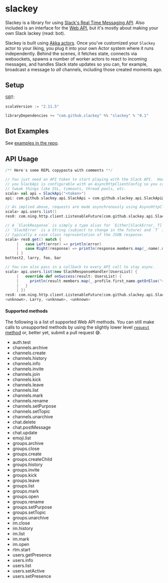 # slackey
Slackey is a library for using [Slack's Real Time Messaging API](https://api.slack.com/rtm).  Also included is an interface for the [Web API](https://api.slack.com/web), but it's mostly about making your own Slack lackey (read: bot).

Slackey is built using [Akka actors](http://doc.akka.io/docs/akka/snapshot/scala/actors.html).  Once you've customized your `Slackey` actor to your liking, you plug it into your own Actor system where it runs independently.  Behind the scenes, it fetches state, connects via websockets, spawns a number of worker actors to react to incoming messages, and handles Slack state updates so you can, for example, broadcast a message to *all* channels, including those created moments ago.

## Setup

SBT:
```sbt
scalaVersion := "2.11.5"

libraryDependencies += "com.github.slackey" %% "slackey" % "0.1"
```

## Bot Examples

See [examples in the repo](https://github.com/slackey/slackey/tree/master/src/main/scala/com/github/slackey/examples).

## API Usage

```scala
/** Here's some REPL copypasta with comments **/

// You just need an API token to start playing with the Slack API.  However,
// you SlackApi is configurable with an AsyncHttpClientConfig so you can
// tweak things like SSL, timeouts, thread pools, etc.
scala> val api = SlackApi("<token>")
api: com.github.slackey.api.SlackApi = com.github.slackey.api.SlackApi@14df389d

// As implied above, requests are made asynchronously using AsyncHttpClient.
scala> api.users.list()
res0: com.ning.http.client.ListenableFuture[com.github.slackey.api.SlackResponse[com.github.slackey.codecs.responses.UsersList]] = ...

// A `SlackResponse` is simply a type alias for `Either[SlackError, T]` where
// `SlackError` is a String (subject to change in the future) and `T` is
// typically a case class representation of the JSON response.
scala> res0.get() match {
     |   case Left(error) => println(error)
     |   case Right(response) => println(response.members.map(_.name).mkString(", "))
     | }
bottest2, larry, foo, bar

// You can also pass in a callback to every API call to stay async.
scala> api.users.list(new SlackResponseHandler[UsersList] {
     |   override def onSuccess(result: UsersList) {
     |     println(result.members.map(_.profile.first_name.getOrElse("<unknown>")).mkString(", "))
     |   }
     | })
res8: com.ning.http.client.ListenableFuture[com.github.slackey.api.SlackResponse[com.github.slackey.codecs.responses.UsersList]] = ...
<unknown>, Larry, <unknown>, <unknown>
```

#### Supported methods

The following is a list of supported Web API methods.  You can still make calls to unsupported methods by using the slightly lower level [`request` method](https://github.com/slackey/slackey/blob/624284f755dccede096fddd4e0fadfe37ee34da0/src/main/scala/com/github/slackey/api/SlackApi.scala#L175) or, better yet, submit a pull request 😅.

* auth.test
* channels.archive
* channels.create
* channels.history
* channels.info
* channels.invite
* channels.join
* channels.kick
* channels.leave
* channels.list
* channels.mark
* channels.rename
* channels.setPurpose
* channels.setTopic
* channels.unarchive
* chat.delete
* chat.postMessage
* chat.update
* emoji.list
* groups.archive
* groups.close
* groups.create
* groups.createChild
* groups.history
* groups.invite
* groups.kick
* groups.leave
* groups.list
* groups.mark
* groups.open
* groups.rename
* groups.setPurpose
* groups.setTopic
* groups.unarchive
* im.close
* im.history
* im.list
* im.mark
* im.open
* rtm.start
* users.getPresence
* users.info
* users.list
* users.setActive
* users.setPresence
